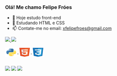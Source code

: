   ### Olá! Me chamo Felipe Fróes

- 🔭 Hoje estudo front-end
- 🌱 Estudando HTML e CSS
- 📫 Contate-me no email: xfelipefroes@gmail.com

<div>
  <a href="https://github.com/felipefroess">
  <img height="180em" src="https://github-readme-stats.vercel.app/api?username=felipefroess&show_icons=true&theme=dark&include_all_commits=true&count_private=true"/>
  <img height="180em" src="https://github-readme-stats.vercel.app/api/top-langs/?username=felipefroess&layout=compact&langs_count=7&theme=dark"/>
</div>

<div style="display: inline_block"><br>
  <img align="center" alt="Rafa-Python" height="30" width="40" src="https://raw.githubusercontent.com/devicons/devicon/master/icons/python/python-original.svg">
  <img align="center" alt="Rafa-HTML" height="30" width="40" src="https://raw.githubusercontent.com/devicons/devicon/master/icons/html5/html5-original.svg">
  <img align="center" alt="Rafa-CSS" height="30" width="40" src="https://raw.githubusercontent.com/devicons/devicon/master/icons/css3/css3-original.svg">
</div>

##

<div>
  <a href="https://www.instagram.com/felipefroess_/" target="_blank"><img src="https://img.shields.io/badge/-Instagram-%23E4405F?style=for-the-badge&logo=instagram&logoColor=white" target="_blank"></a>
  <a href="https://www.instagram.com/felipefroess_/" target="_blank"><img src="https://img.shields.io/badge/WhatsApp-25D366?style=for-the-badge&logo=whatsapp&logoColor=white" target="_blank"></a>
  <a href = "mailto:xfelipefroes@gmail.com"><img src="https://img.shields.io/badge/-Gmail-%23333?style=for-the-badge&logo=gmail&logoColor=white" target="_blank"></a>
